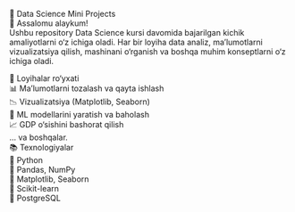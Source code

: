 📂 Data Science Mini Projects  
👋 Assalomu alaykum!  
Ushbu repository Data Science kursi davomida bajarilgan kichik amaliyotlarni o‘z ichiga oladi. Har bir loyiha data analiz, ma’lumotlarni vizualizatsiya qilish, mashinani o‘rganish va boshqa muhim konseptlarni o‘z ichiga oladi.  
  
📌 Loyihalar ro‘yxati    
📊 Ma’lumotlarni tozalash va qayta ishlash  
📉 Vizualizatsiya (Matplotlib, Seaborn)  
🤖 ML modellarini yaratish va baholash  
📈 GDP o‘sishini bashorat qilish  
... va boshqalar.  
📚 Texnologiyalar  
🔹 Python  
🔹 Pandas, NumPy  
🔹 Matplotlib, Seaborn  
🔹 Scikit-learn  
🔹 PostgreSQL  
  

